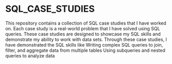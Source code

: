 # SQL_CASE_STUDIES
This repository contains a collection of SQL case studies that I have worked on. Each case study is a real-world problem that I have solved using SQL queries. These case studies are designed to showcase my SQL skills and demonstrate my ability to work with data sets. Through these case studies, I have demonstrated the SQL skills like 
Writing complex SQL queries to join, filter, and aggregate data from multiple tables
Using subqueries and nested queries to analyze data


